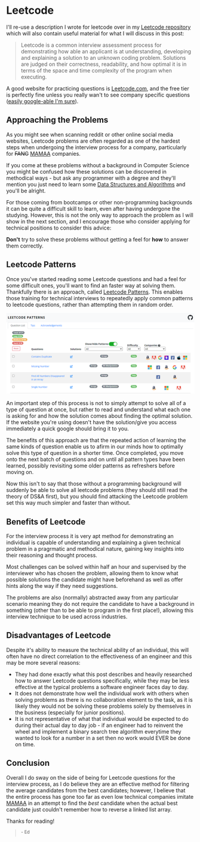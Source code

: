 # Leetcode

I'll re-use a description I wrote for leetcode over in my [Leetcode repository](/srv/www/Leetcode/) which will also contain useful material for what I will discuss in this post:

> Leetcode is a common interview assessment process for demonstrating how able an applicant is at understanding, developing and explaining a solution to an unknown coding problem. Solutions are judged on their correctness, readability, and how optimal it is in terms of the space and time complexity of the program when executing.

A good website for practicing questions is [Leetcode.com](https://leetcode.com/problemset/all/), and the free tier is perfectly fine unless you really wan't to see company specific questions ([easily google-able I'm sure](https://lmgtfy.app/?q=list+of+leetcode+questions+for+google)).

## Approaching the Problems
As you might see when scanning reddit or other online social media websites, Leetcode problems are often regarded as one of the hardest steps when undergoing the interview process for a company, particularly for ~~FANG~~ [MAMAA](https://en.wikipedia.org/wiki/Big_Tech#FANG,_FAANG,_and_MAMAA) companies.

If you come at these problems without a background in Computer Science you might be confused how these solutions can be discovered in methodical ways - but ask any programmer with a degree and they'll mention you just need to learn some [Data Structures and Algorithms](https://www.programiz.com/dsa) and you'll be alright.

For those coming from bootcamps or other non-programming backgrounds it can be quite a difficult skill to learn, even after having undergone the studying. However, this is not the only way to approach the problem as I will show in the next section, and I encourage those who consider applying for technical positions to consider this advice:

__Don't__ try to solve these problems without getting a feel for __how__ to answer them correctly.

## Leetcode Patterns

Once you've started reading some Leetcode questions and had a feel for some difficult ones, you'll want to find an faster way at solving them. Thankfully there is an approach, called [Leetcode Patterns](https://seanprashad.com/leetcode-patterns/). This enables those training for technical interviews to repeatedly apply common patterns to leetcode questions, rather than attempting them in random order.

![JQuery Terminal Banner](seanprashad-leetcode-patterns.png)

An important step of this process is not to simply attempt to solve all of a type of question at once, but rather to read and understand what each one is asking for and how the solution comes about finding the optimal solution. If the website you're using doesn't have the solution/give you access immediately a quick google should bring it to you. 

The benefits of this approach are that the repeated action of learning the same kinds of question enable us to afirm in our minds how to optimally solve this type of question in a shorter time. Once completed, you move onto the next batch of questions and on until all pattern types have been learned, possibly revisiting some older patterns as refreshers before moving on. 

Now this isn't to say that those without a programming background will suddenly be able to solve all leetcode problems (they should still read the theory of DS&A first), but you should find attacking the Leetcode problem set this way much simpler and faster than without.

## Benefits of Leetcode

For the interview process it is very apt method for demonstrating an individual is capable of understanding and explaining a given technical problem in a pragrmatic and methodical nature, gaining key insights into their reasoning and thought process. 

Most challenges can be solved within half an hour and supervised by the interviewer who has chosen the problem, allowing them to know what possible solutions the candidate might have beforehand as well as offer hints along the way if they need suggestions.

The problems are also (normally) abstracted away from any particular scenario meaning they do not require the candidate to have a background in something (other than to be able to program in the first place!), allowing this interview technique to be used across industries.

## Disadvantages of Leetcode

Despite it's ability to measure the technical ability of an individual, this will often have no direct correlation to the effectiveness of an engineer and this may be more several reasons:

* They had done exactly what this post describes and heavily researched how to answer Leetcode questions specifically, while they may be less effective at the typical problems a software engineer faces day to day.
* It does not demonstrate how well the individual work with others when solving problems as there is no collaboration element to the task, as it is likely they would not be solving these problems solely by themselves in the business (especially for junior positions).
* It is not representative of what that individual would be expected to do during their actual day to day job - if an engineer had to reinvent the wheel and implement a binary search tree algorithm everytime they wanted to look for a number in a set then no work would EVER be done on time.

## Conclusion

Overall I do sway on the side of being for Leetcode questions for the interview process, as I do believe they are an effective method for filtering the average candidates from the best candidates; however, I believe that the entire process has gone too far as even low technical companies imitate [MAMAA](https://en.wikipedia.org/wiki/Big_Tech#FANG,_FAANG,_and_MAMAA) in an attempt to find the *best* candidate when the actual best candidate just couldn't remember how to reverse a linked list array.

Thanks for reading!

> <sup>- Ed </sup>